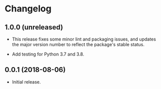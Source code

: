# Changelog

## 1.0.0 (unreleased)

- This release fixes some minor lint and packaging issues, and updates the
  major version number to reflect the package's stable status.

- Add testing for Python 3.7 and 3.8.

## 0.0.1 (2018-08-06)

- Initial release.

